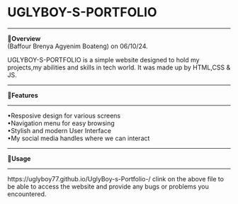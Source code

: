<h1>UGLYBOY-S-PORTFOLIO</h1>
<hr> 
🔗<strong>Overview</strong> <br>
<hr<
This project was developed by myself <b>(Baffour Brenya Agyenim Boateng)</b> on 06/10/24.<br>
<p>UGLYBOY-S-PORTFOLIO is a simple website designed to hold my projects,my abilities and skills in tech world.
It was made up by HTML,CSS & JS. </p>
<hr>
🔗<strong>Features</strong> <br>
<hr>
•Resposive design for various screens <br>
•Navigation menu for easy browsing <br>
•Stylish and modern User Interface <br>
•My social media handles where we can interact<br>
<hr>
🔗<strong>Usage</strong><br>
<hr>
https://uglyboy77.github.io/UglyBoy-s-Portfolio-/
clink on the above file to be able to access the website and provide any bugs or problems you encountered. 
